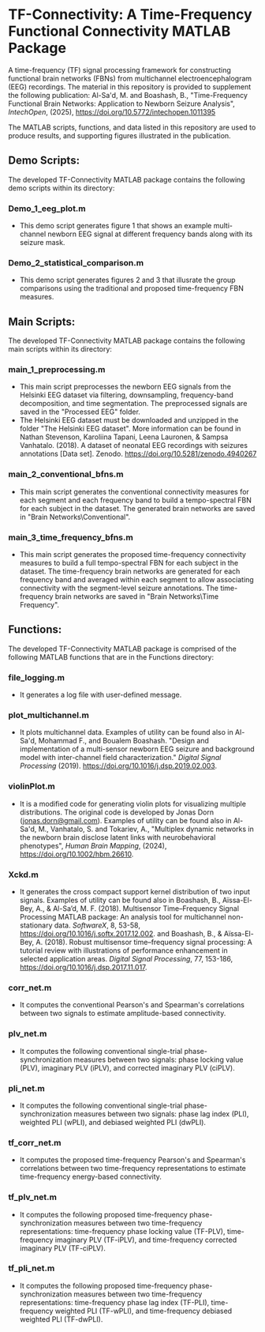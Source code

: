 # TF-Connectivity: A Time-Frequency Functional Connectivity MATLAB Package 
A time-frequency (TF) signal processing framework for constructing functional brain networks (FBNs) from multichannel electroencephalogram (EEG) recordings. The material in this repository is provided to supplement the following publication:
Al-Sa'd, M. and Boashash, B., "Time-Frequency Functional Brain Networks: Application to Newborn Seizure Analysis", *IntechOpen*, (2025), https://doi.org/10.5772/intechopen.1011395

The MATLAB scripts, functions, and data listed in this repository are used to produce results, and supporting figures illustrated in the publication.

## Demo Scripts:
The developed TF-Connectivity MATLAB package contains the following demo scripts within its directory:
### Demo_1_eeg_plot.m
-   This demo script generates figure 1 that shows an example multi-channel newborn EEG signal at different frequency bands along with its seizure mask.
### Demo_2_statistical_comparison.m
-   This demo script generates figures 2 and 3 that illusrate the group comparisons using the traditional and proposed time-frequency FBN measures.

## Main Scripts:
The developed TF-Connectivity MATLAB package contains the following main scripts within its directory:
### main_1_preprocessing.m
-   This main script preprocesses the newborn EEG signals from the Helsinki EEG dataset via filtering, downsampling, frequency-band decomposition, and time segmentation. The preprocessed signals are saved in the "Processed EEG" folder.
-   The Helsinki EEG dataset must be downloaded and unzipped in the folder "The Helsinki EEG dataset". More information can be found in Nathan Stevenson, Karoliina Tapani, Leena Lauronen, & Sampsa Vanhatalo. (2018). A dataset of neonatal EEG recordings with seizures annotations [Data set]. Zenodo. https://doi.org/10.5281/zenodo.4940267
### main_2_conventional_bfns.m
-   This main script generates the conventional connectivity measures for each segment and each frequency band to build a tempo-spectral FBN for each subject in the dataset. The generated brain networks are saved in "Brain Networks\Conventional".
### main_3_time_frequency_bfns.m
-   This main script generates the proposed time-frequency connectivity measures to build a full tempo-spectral FBN for each subject in the dataset. The time-frequency brain networks are generated for each frequency band and averaged within each segment to allow associating connectivity with the segment-level seizure annotations. The time-frequency brain networks are saved in "Brain Networks\Time Frequency".

## Functions:
The developed TF-Connectivity MATLAB package is comprised of the following MATLAB functions that are in the Functions directory:
### file_logging.m
-   It generates a log file with user-defined message.
### plot_multichannel.m
-   It plots multichannel data. Examples of utility can be found also in Al-Sa'd, Mohammad F., and Boualem Boashash. "Design and implementation of a multi-sensor newborn EEG seizure and background model with inter-channel field characterization." *Digital Signal Processing* (2019). https://doi.org/10.1016/j.dsp.2019.02.003.
### violinPlot.m
-   It is a modified code for generating violin plots for visualizing multiple distributions. The original code is developed by Jonas Dorn (jonas.dorn@gmail.com). Examples of utility can be found also in Al-Sa'd, M., Vanhatalo, S. and Tokariev, A., "Multiplex dynamic networks in the newborn brain disclose latent links with neurobehavioral phenotypes", *Human Brain Mapping*, (2024), https://doi.org/10.1002/hbm.26610.
### Xckd.m
-   It generates the cross compact support kernel distribution of two input signals. Examples of utility can be found also in Boashash, B., Aïssa-El-Bey, A., & Al-Sa’d, M. F. (2018). Multisensor Time–Frequency Signal Processing MATLAB package: An analysis tool for multichannel non-stationary data. *SoftwareX*, 8, 53-58, https://doi.org/10.1016/j.softx.2017.12.002. and Boashash, B., & Aïssa-El-Bey, A. (2018). Robust multisensor time–frequency signal processing: A tutorial review with illustrations of performance enhancement in selected application areas. *Digital Signal Processing*, 77, 153-186, https://doi.org/10.1016/j.dsp.2017.11.017.
### corr_net.m
-   It computes the conventional Pearson's and Spearman's correlations between two signals to estimate amplitude-based connectivity.
### plv_net.m
-   It computes the following conventional single-trial phase-synchronization measures between two signals: phase locking value (PLV), imaginary PLV (iPLV), and corrected imaginary PLV (ciPLV).
### pli_net.m
-   It computes the following conventional single-trial phase-synchronization measures between two signals: phase lag index (PLI), weighted PLI (wPLI), and debiased weighted PLI (dwPLI).
### tf_corr_net.m
-   It computes the proposed time-frequency Pearson's and Spearman's correlations between two time-frequency representations to estimate time-frequency energy-based connectivity.
### tf_plv_net.m
-   It computes the following proposed time-frequency phase-synchronization measures between two time-frequency representations: time-frequency phase locking value (TF-PLV), time-frequency imaginary PLV (TF-iPLV), and time-frequency corrected imaginary PLV (TF-ciPLV).
### tf_pli_net.m
-   It computes the following proposed time-frequency phase-synchronization measures between two time-frequency representations: time-frequency phase lag index (TF-PLI), time-frequency weighted PLI (TF-wPLI), and time-frequency debiased weighted PLI (TF-dwPLI).

